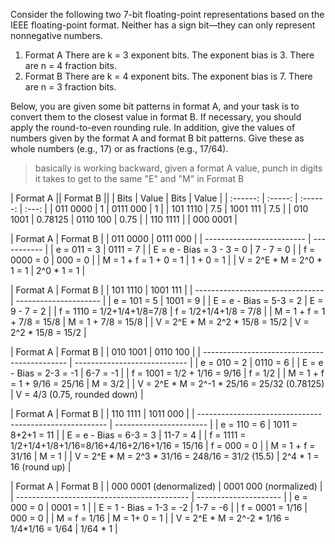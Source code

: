 Consider the following two 7-bit floating-point representations based on the
IEEE floating-point format. Neither has a sign bit—they can only represent
nonnegative numbers.

1. Format A
There are k = 3 exponent bits. The exponent bias is 3.
There are n = 4 fraction bits.
2. Format B
There are k = 4 exponent bits. The exponent bias is 7.
There are n = 3 fraction bits.

Below, you are given some bit patterns in format A, and your task is to convert
them to the closest value in format B. If necessary, you should apply the
round-to-even rounding rule. In addition, give the values of numbers given by
the format A and format B bit patterns. Give these as whole numbers (e.g., 17)
or as fractions
(e.g., 17/64).

> basically is working backward, given a format A value, punch in digits it
> takes to get to the same "E" and "M" in Format B

| Format A ||       Format B ||
|   Bits   |  Value  |   Bits   | Value |
| :------: | :-----: | :------: | :---: |
| 011 0000 |    1    | 0111 000 |   1   |
| 101 1110 |   7.5   | 1001 111 |  7.5  |
| 010 1001 | 0.78125 | 0110 100 | 0.75  |
| 110 1111 |
| 000 0001 |



| Format A                  | Format B    |
| 011 0000                  | 0111 000    |
| ------------------------- | ----------- |
| e = 011 = 3               | 0111 = 7    |
| E = e - Bias = 3 - 3 = 0  | 7 - 7 = 0   |
| f = 0000 = 0              | 000 = 0     |
| M = 1 + f = 1 + 0 = 1     | 1 + 0 = 1   |
| V = 2^E * M = 2^0 * 1 = 1 | 2^0 * 1 = 1 |


| Format A                  | Format B    |
| 101 1110                         | 1001 111              |
| -------------------------------- | --------------------- |
| e = 101 = 5                      | 1001 = 9              |
| E = e - Bias = 5-3 = 2           | E = 9 - 7 = 2         |
| f = 1110 = 1/2+1/4+1/8=7/8       | f = 1/2+1/4+1/8 = 7/8 |
| M = 1 + f = 1 + 7/8 = 15/8       | M = 1 + 7/8 = 15/8    |
| V = 2^E * M = 2^2 * 15/8 =  15/2 | V = 2^2 * 15/8 = 15/2 |


| Format A                  | Format B    |
| 010 1001                                     | 0110 100                     |
| -------------------------------------------- | ---------------------------- |
| e = 010 = 2                                  | 0110 = 6                     |
| E = e - Bias = 2-3 = -1                      | 6-7 = -1                     |
| f = 1001 = 1/2 + 1/16 = 9/16                 | f = 1/2                      |
| M = 1 + f = 1 + 9/16 = 25/16                 | M = 3/2                      |
| V = 2^E * M = 2^-1 * 25/16 = 25/32 (0.78125) | V = 4/3 (0.75, rounded down) |


| Format A                  | Format B    |
| 110 1111                                                | 1011 000                |
| ------------------------------------------------------- | ----------------------- |
| e = 110 = 6                                             | 1011 = 8+2+1 = 11       |
| E = e - Bias = 6-3 = 3                                  | 11-7 = 4                |
| f = 1111 = 1/2+1/4+1/8+1/16=8/16+4/16+2/16+1/16 = 15/16 | f = 000 = 0             |
| M = 1 + f = 31/16                                       | M = 1                   |
| V = 2^E * M = 2^3 * 31/16 = 248/16 = 31/2     (15.5)    | 2^4 * 1 = 16 (round up) |


| Format A                  | Format B    |
| 000 0001 (denormalized)                     | 0001 000 (normalized) |
| ------------------------------------------- | --------------------- |
| e = 000 = 0                                 | 0001 = 1              |
| E = 1 - Bias = 1-3 = -2                     | 1-7 = -6              |
| f = 0001 = 1/16                             | 000 = 0               |
| M = f = 1/16                                | M = 1+ 0 = 1          |
| V = 2^E * M = 2^-2 * 1/16 = 1/4*1/16 = 1/64 | 1/64 * 1              |
